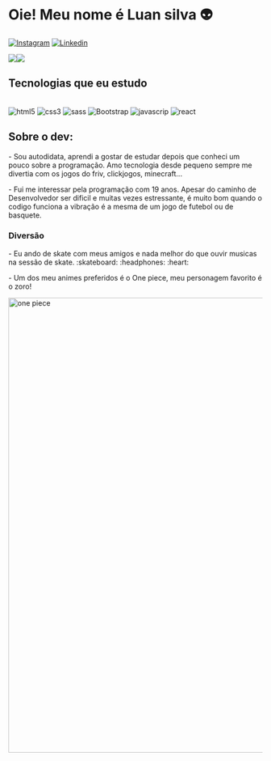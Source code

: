 
# Oie! Meu nome é Luan silva 👽  

[![Instagram](https://img.shields.io/badge/Instagram-E4405F?style=for-the-badge&logo=instagram&logoColor=white)](https://www.instagram.com/luu.dev/)
[![Linkedin](https://img.shields.io/badge/LinkedIn-0077B5?style=for-the-badge&logo=linkedin&logoColor=white)](https://www.linkedin.com/in/luan-da-silva-7b08aa216/)

<div>
  <div style="display: flex; align-items: flex-start;">
    <img src="https://github-readme-stats.vercel.app/api?username=Luaanslv&show_icons=true&title_color=ffffff&icon_color=34abeb&text_color=daf7dc&bg_color=151515"/><img src="https://github-readme-stats.vercel.app/api/top-langs/?username=Luaanslv&layout=compact&show_icons=true&title_color=ffffff&icon_color=34abeb&text_color=daf7dc&bg_color=151515"/>
  </div>
</div>


## Tecnologias que eu estudo

<div style="display:inline-block"></br>
<img style = "text-align:center" alt="html5" src="https://img.shields.io/badge/HTML5-E34F26?style=for-the-badge&logo=html5&logoColor=white">
<img style = "text-align:center" alt="css3" src="https://img.shields.io/badge/CSS3-1572B6?style=for-the-badge&logo=css3&logoColor=white">
<img style = "text-align:center" alt="sass" src="https://img.shields.io/badge/Sass-CC6699?style=for-the-badge&logo=sass&logoColor=white">
<img style = "text-align:center" alt="Bootstrap" src="https://img.shields.io/badge/Bootstrap-563D7C?style=for-the-badge&logo=bootstrap&logoColor=white">
<img style = "text-align:center" alt="javascrip" src="https://img.shields.io/badge/JavaScript-F7DF1E?style=for-the-badge&logo=javascript&logoColor=black">
<img style = "text-align:center" alt="react" src="https://img.shields.io/badge/React-20232A?style=for-the-badge&logo=react&logoColor=61DAFB">
</div>
</br>

## Sobre o dev:

<p>- Sou autodidata, aprendi a gostar de estudar depois que conheci um pouco sobre a programação. Amo tecnologia desde pequeno sempre me divertia com os jogos do friv, clickjogos, minecraft...</p>
<p>- Fui me interessar pela programação com 19 anos. Apesar do caminho de Desenvolvedor ser dificil e muitas vezes estressante, é muito bom quando o codigo funciona a vibração é a mesma de um jogo de futebol ou de basquete.</p>

### Diversão
   <p>- Eu ando de skate com meus amigos e nada melhor do que ouvir musicas na sessão de skate. :skateboard: :headphones: :heart: </p>
   <p>- Um dos meu animes preferidos é o One piece, meu personagem favorito é o zoro!</p>
   <p><img src="https://i.redd.it/dugp7t2x67631.gif" alt="one piece" width="900" align="center"></p>


